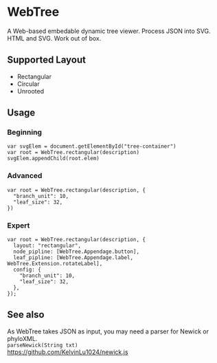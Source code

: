 # WebTree
A Web-based embedable dynamic tree viewer. Process JSON into SVG. HTML and SVG. Work out of box.

## Supported Layout
* Rectangular
* Circular
* Unrooted

## Usage
### Beginning
```
var svgElem = document.getElementById("tree-container")
var root = WebTree.rectangular(description)
svgElem.appendChild(root.elem)
```

### Advanced
```
var root = WebTree.rectangular(description, {
  "branch_unit": 10,
  "leaf_size": 32,
})
```

### Expert
```
var root = WebTree.rectangular(description, {
  layout: "rectangular",
  node_pipline: [WebTree.Appendage.button],
  leaf_pipline: [WebTree.Appendage.label, WebTree.Extension.rotateLabel],
  config: {
    "branch_unit": 10,
    "leaf_size": 32,
  },
});
```

## See also
As WebTree takes JSON as input, you may need a parser for Newick or phyloXML.  
```parseNewick(String txt)  ```  
https://github.com/KelvinLu1024/newick.js
